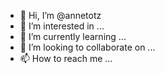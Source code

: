 - 👋 Hi, I’m @annetotz
- 👀 I’m interested in ...
- 🌱 I’m currently learning ...
- 💞️ I’m looking to collaborate on ...
- 📫 How to reach me ...

<!---
annetotz/annetotz is a ✨ special ✨ repository because its `README.md` (this file) appears on your GitHub profile.
You can click the Preview link to take a look at your changes.
--->
